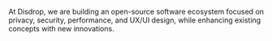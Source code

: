 At Disdrop, we are building an open-source software ecosystem focused on privacy, security, performance, and UX/UI design, while enhancing existing concepts with new innovations.
